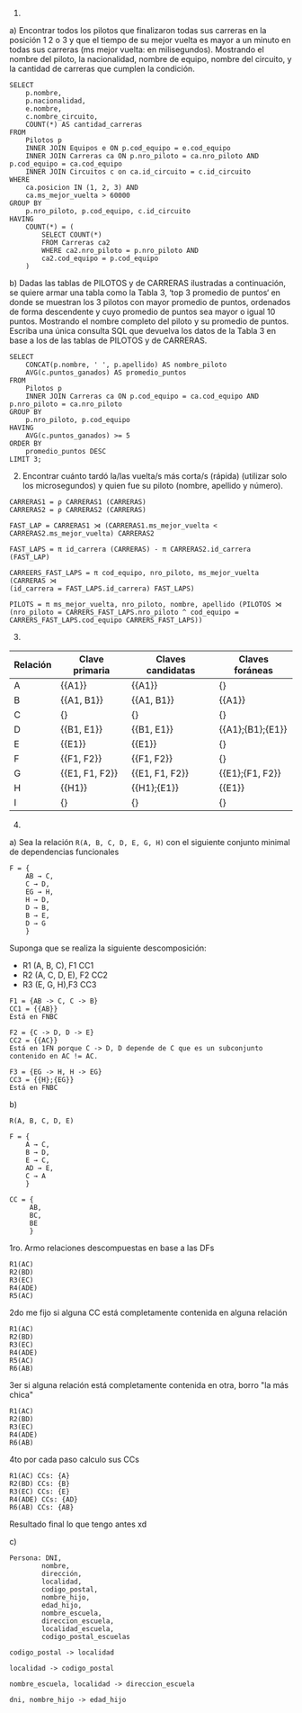 1. 

a) Encontrar todos los pilotos que finalizaron todas sus carreras en la posición 1 2 o 3 y que el tiempo de su mejor vuelta es mayor a un minuto en todas sus carreras
(ms mejor vuelta: en milisegundos). Mostrando el nombre del piloto, la nacionalidad, nombre de equipo, nombre del circuito, y la cantidad de carreras que cumplen la condición.

```
SELECT 
    p.nombre, 
    p.nacionalidad, 
    e.nombre, 
    c.nombre_circuito, 
    COUNT(*) AS cantidad_carreras
FROM 
    Pilotos p
    INNER JOIN Equipos e ON p.cod_equipo = e.cod_equipo
    INNER JOIN Carreras ca ON p.nro_piloto = ca.nro_piloto AND p.cod_equipo = ca.cod_equipo
    INNER JOIN Circuitos c on ca.id_circuito = c.id_circuito
WHERE 
    ca.posicion IN (1, 2, 3) AND
    ca.ms_mejor_vuelta > 60000
GROUP BY 
    p.nro_piloto, p.cod_equipo, c.id_circuito
HAVING 
    COUNT(*) = (
        SELECT COUNT(*)
        FROM Carreras ca2 
        WHERE ca2.nro_piloto = p.nro_piloto AND
        ca2.cod_equipo = p.cod_equipo
    )
```

b) Dadas las tablas de PILOTOS y de CARRERAS ilustradas a continuación, se quiere armar una tabla como la Tabla 3, ‘top 3 promedio de puntos‘ en donde se muestran los 3 pilotos con mayor promedio de puntos, ordenados de forma descendente y cuyo promedio de puntos sea mayor o igual 10 puntos. Mostrando el nombre completo del piloto y su promedio de puntos.
Escriba una única consulta SQL que devuelva los datos de la Tabla 3 en base a los de
las tablas de PILOTOS y de CARRERAS.

```
SELECT
    CONCAT(p.nombre, ' ', p.apellido) AS nombre_piloto
    AVG(c.puntos_ganados) AS promedio_puntos
FROM
    Pilotos p
    INNER JOIN Carreras ca ON p.cod_equipo = ca.cod_equipo AND p.nro_piloto = ca.nro_piloto
GROUP BY 
    p.nro_piloto, p.cod_equipo
HAVING 
    AVG(c.puntos_ganados) >= 5
ORDER BY 
    promedio_puntos DESC
LIMIT 3;
```

2. Encontrar cuánto tardó la/las vuelta/s más corta/s (rápida) (utilizar solo los microsegundos) y quien fue su piloto (nombre, apellido y número).

```
CARRERAS1 = ρ CARRERAS1 (CARRERAS)
CARRERAS2 = ρ CARRERAS2 (CARRERAS)

FAST_LAP = CARRERAS1 ⋊ (CARRERAS1.ms_mejor_vuelta < CARRERAS2.ms_mejor_vuelta) CARRERAS2

FAST_LAPS = π id_carrera (CARRERAS) - π CARRERAS2.id_carrera (FAST_LAP)

CARREERS_FAST_LAPS = π cod_equipo, nro_piloto, ms_mejor_vuelta (CARRERAS ⋊ 
(id_carrera = FAST_LAPS.id_carrera) FAST_LAPS) 

PILOTS = π ms_mejor_vuelta, nro_piloto, nombre, apellido (PILOTOS ⋊  
(nro_piloto = CARRERS_FAST_LAPS.nro_piloto ^ cod_equipo = CARRERS_FAST_LAPS.cod_equipo CARRERS_FAST_LAPS))
```

3.

| Relación | Clave primaria | Claves candidatas  | Claves foráneas |
|----------|-----|----------|----|
| A   | {{A1}} | {{A1}} | {} |
| B   | {{A1, B1}} | {{A1, B1}} | {{A1}} |
| C   | {} | {} | {} |
| D   | {{B1, E1}} | {{B1, E1}} | {{A1};{B1};{E1}} |
| E   | {{E1}} | {{E1}} | {} |
| F   | {{F1, F2}} | {{F1, F2}} | {} |
| G   | {{E1, F1, F2}} | {{E1, F1, F2}} | {{E1};{F1, F2}} |
| H   | {{H1}} | {{H1};{E1}} | {{E1}} |
| I   | {} | {} | {} | 

4.
a) Sea la relación `R(A, B, C, D, E, G, H)` con el siguiente conjunto minimal de dependencias funcionales 

```
F = {
    AB → C, 
    C → D, 
    EG → H, 
    H → D, 
    D → B, 
    B → E, 
    D → G
    }
```

Suponga que se realiza la siguiente descomposición:

- R1 (A, B, C), F1 CC1
- R2 (A, C, D, E), F2 CC2
- R3 (E, G, H),F3 CC3

```
F1 = {AB -> C, C -> B}
CC1 = {{AB}}
Está en FNBC
```

```
F2 = {C -> D, D -> E}
CC2 = {{AC}}
Está en 1FN porque C -> D, D depende de C que es un subconjunto contenido en AC != AC.
```

```
F3 = {EG -> H, H -> EG}
CC3 = {{H};{EG}}
Está en FNBC
```

b)

`R(A, B, C, D, E)`

```
F = {
    A → C,
    B → D,
    E → C, 
    AD → E, 
    C → A
    }
```

```
CC = {
     AB,
     BC,
     BE
     }
```

1ro. Armo relaciones descompuestas en base a las DFs

```
R1(AC)
R2(BD)
R3(EC)
R4(ADE)
R5(AC)
```

2do me fijo si alguna CC está completamente contenida en alguna relación

```
R1(AC)
R2(BD)
R3(EC)
R4(ADE)
R5(AC)
R6(AB)
```

3er si alguna relación está completamente contenida en otra, borro "la más chica"

```
R1(AC)
R2(BD)
R3(EC)
R4(ADE)
R6(AB)
```

4to por cada paso calculo sus CCs

```
R1(AC) CCs: {A}
R2(BD) CCs: {B}
R3(EC) CCs: {E}
R4(ADE) CCs: {AD}
R6(AB) CCs: {AB}
```

Resultado final lo que tengo antes xd

c)
```
Persona: DNI,
        nombre, 
        dirección, 
        localidad, 
        codigo_postal, 
        nombre_hijo, 
        edad_hijo, 
        nombre_escuela, 
        direccion_escuela, 
        localidad_escuela, 
        codigo_postal_escuelas
```

```
codigo_postal -> localidad

localidad -> codigo_postal

nombre_escuela, localidad -> direccion_escuela

dni, nombre_hijo -> edad_hijo
```
